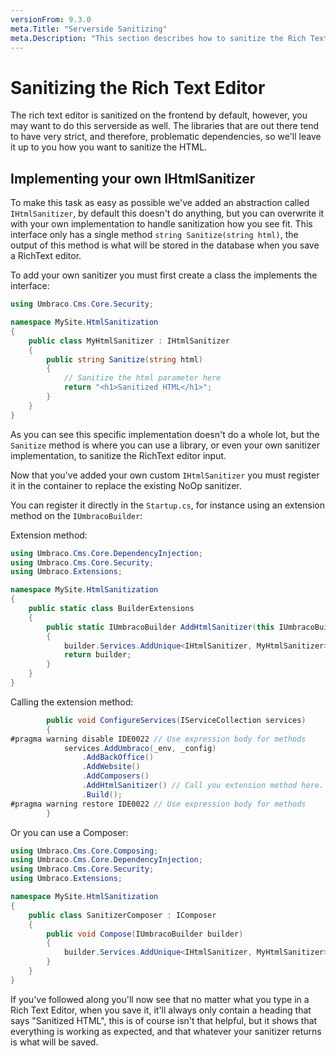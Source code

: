 ```yaml
---
versionFrom: 9.3.0
meta.Title: "Serverside Sanitizing"
meta.Description: "This section describes how to sanitize the Rich Text Editor serverside"
---
```


# Sanitizing the Rich Text Editor

The rich text editor is sanitized on the frontend by default, however, you may want to do this serverside as well.
The libraries that are out there tend to have very strict, and therefore, problematic dependencies, so we'll leave it up to you how you want to sanitize the HTML.

## Implementing your own IHtmlSanitizer

To make this task as easy as possible we've added an abstraction called `IHtmlSanitizer`, by default this doesn't do anything, but you can overwrite it with your own implementation to handle sanitization how you see fit.
This interface only has a single method `string Sanitize(string html)`, the output of this method is what will be stored in the database when you save a RichText editor.

To add your own sanitizer you must first create a class the implements the interface:

```c#
using Umbraco.Cms.Core.Security;

namespace MySite.HtmlSanitization
{
    public class MyHtmlSanitizer : IHtmlSanitizer
    {
        public string Sanitize(string html)
        {
            // Sanitize the html parameter here
            return "<h1>Sanitized HTML</h1>";
        }
    }
}
```

As you can see this specific implementation doesn't do a whole lot, but the `Sanitize` method is where you can use a library, or even your own sanitizer implementation, to sanitize the RichText editor input.

Now that you've added your own custom `IHtmlSanitizer` you must register it in the container to replace the existing NoOp sanitizer.

You can register it directly in the `Startup.cs`, for instance using an extension method on the `IUmbracoBuilder`:

Extension method:

```c#
using Umbraco.Cms.Core.DependencyInjection;
using Umbraco.Cms.Core.Security;
using Umbraco.Extensions;

namespace MySite.HtmlSanitization
{
    public static class BuilderExtensions
    {
        public static IUmbracoBuilder AddHtmlSanitizer(this IUmbracoBuilder builder)
        {
            builder.Services.AddUnique<IHtmlSanitizer, MyHtmlSanitizer>();
            return builder;
        }
    }
}
```

Calling the extension method:

```c#
        public void ConfigureServices(IServiceCollection services)
        {
#pragma warning disable IDE0022 // Use expression body for methods
            services.AddUmbraco(_env, _config)
                .AddBackOffice()
                .AddWebsite()
                .AddComposers()
                .AddHtmlSanitizer() // Call you extension method here.
                .Build();
#pragma warning restore IDE0022 // Use expression body for methods
        }
```

Or you can use a Composer:

```c#
using Umbraco.Cms.Core.Composing;
using Umbraco.Cms.Core.DependencyInjection;
using Umbraco.Cms.Core.Security;
using Umbraco.Extensions;

namespace MySite.HtmlSanitization
{
    public class SanitizerComposer : IComposer
    {
        public void Compose(IUmbracoBuilder builder)
        {
            builder.Services.AddUnique<IHtmlSanitizer, MyHtmlSanitizer>();
        }
    }
}
```

If you've followed along you'll now see that no matter what you type in a Rich Text Editor, when you save it, it'll always only contain a heading that says "Sanitized HTML", this is of course isn't that helpful, but it shows that everything is working as expected, and that whatever your sanitizer returns is what will be saved.

